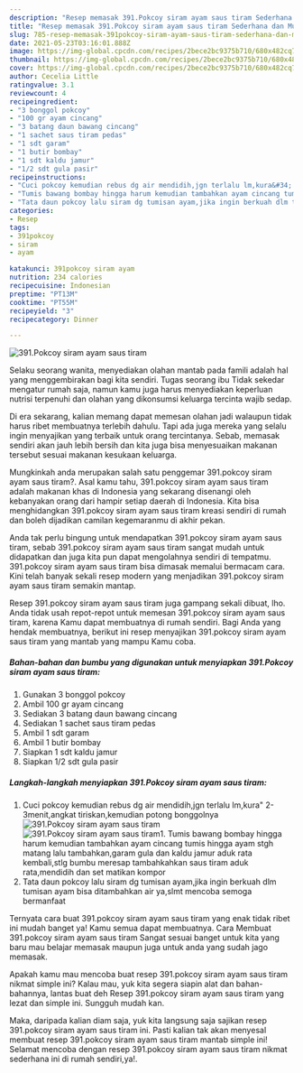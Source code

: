 ```yaml
---
description: "Resep memasak 391.Pokcoy siram ayam saus tiram Sederhana dan Mudah Dibuat"
title: "Resep memasak 391.Pokcoy siram ayam saus tiram Sederhana dan Mudah Dibuat"
slug: 785-resep-memasak-391pokcoy-siram-ayam-saus-tiram-sederhana-dan-mudah-dibuat
date: 2021-05-23T03:16:01.888Z
image: https://img-global.cpcdn.com/recipes/2bece2bc9375b710/680x482cq70/391pokcoy-siram-ayam-saus-tiram-foto-resep-utama.jpg
thumbnail: https://img-global.cpcdn.com/recipes/2bece2bc9375b710/680x482cq70/391pokcoy-siram-ayam-saus-tiram-foto-resep-utama.jpg
cover: https://img-global.cpcdn.com/recipes/2bece2bc9375b710/680x482cq70/391pokcoy-siram-ayam-saus-tiram-foto-resep-utama.jpg
author: Cecelia Little
ratingvalue: 3.1
reviewcount: 4
recipeingredient:
- "3 bonggol pokcoy"
- "100 gr ayam cincang"
- "3 batang daun bawang cincang"
- "1 sachet saus tiram pedas"
- "1 sdt garam"
- "1 butir bombay"
- "1 sdt kaldu jamur"
- "1/2 sdt gula pasir"
recipeinstructions:
- "Cuci pokcoy kemudian rebus dg air mendidih,jgn terlalu lm,kura&#34; 2-3menit,angkat tiriskan,kemudian potong bonggolnya"
- "Tumis bawang bombay hingga harum kemudian tambahkan ayam cincang tumis hingga ayam stgh matang lalu tambahkan,garam gula dan kaldu jamur aduk rata kembali,stlg bumbu meresap tambahkahkan saus tiram aduk rata,mendidih dan set matikan kompor"
- "Tata daun pokcoy lalu siram dg tumisan ayam,jika ingin berkuah dlm tumisan ayam bisa ditambahkan air ya,slmt mencoba semoga bermanfaat"
categories:
- Resep
tags:
- 391pokcoy
- siram
- ayam

katakunci: 391pokcoy siram ayam 
nutrition: 234 calories
recipecuisine: Indonesian
preptime: "PT13M"
cooktime: "PT55M"
recipeyield: "3"
recipecategory: Dinner

---
```



![391.Pokcoy siram ayam saus tiram](https://img-global.cpcdn.com/recipes/2bece2bc9375b710/680x482cq70/391pokcoy-siram-ayam-saus-tiram-foto-resep-utama.jpg)

Selaku seorang wanita, menyediakan olahan mantab pada famili adalah hal yang menggembirakan bagi kita sendiri. Tugas seorang ibu Tidak sekedar mengatur rumah saja, namun kamu juga harus menyediakan keperluan nutrisi terpenuhi dan olahan yang dikonsumsi keluarga tercinta wajib sedap.

Di era  sekarang, kalian memang dapat memesan olahan jadi walaupun tidak harus ribet membuatnya terlebih dahulu. Tapi ada juga mereka yang selalu ingin menyajikan yang terbaik untuk orang tercintanya. Sebab, memasak sendiri akan jauh lebih bersih dan kita juga bisa menyesuaikan makanan tersebut sesuai makanan kesukaan keluarga. 



Mungkinkah anda merupakan salah satu penggemar 391.pokcoy siram ayam saus tiram?. Asal kamu tahu, 391.pokcoy siram ayam saus tiram adalah makanan khas di Indonesia yang sekarang disenangi oleh kebanyakan orang dari hampir setiap daerah di Indonesia. Kita bisa menghidangkan 391.pokcoy siram ayam saus tiram kreasi sendiri di rumah dan boleh dijadikan camilan kegemaranmu di akhir pekan.

Anda tak perlu bingung untuk mendapatkan 391.pokcoy siram ayam saus tiram, sebab 391.pokcoy siram ayam saus tiram sangat mudah untuk didapatkan dan juga kita pun dapat mengolahnya sendiri di tempatmu. 391.pokcoy siram ayam saus tiram bisa dimasak memalui bermacam cara. Kini telah banyak sekali resep modern yang menjadikan 391.pokcoy siram ayam saus tiram semakin mantap.

Resep 391.pokcoy siram ayam saus tiram juga gampang sekali dibuat, lho. Anda tidak usah repot-repot untuk memesan 391.pokcoy siram ayam saus tiram, karena Kamu dapat membuatnya di rumah sendiri. Bagi Anda yang hendak membuatnya, berikut ini resep menyajikan 391.pokcoy siram ayam saus tiram yang mantab yang mampu Kamu coba.

<!--inarticleads1-->

##### Bahan-bahan dan bumbu yang digunakan untuk menyiapkan 391.Pokcoy siram ayam saus tiram:

1. Gunakan 3 bonggol pokcoy
1. Ambil 100 gr ayam cincang
1. Sediakan 3 batang daun bawang cincang
1. Sediakan 1 sachet saus tiram pedas
1. Ambil 1 sdt garam
1. Ambil 1 butir bombay
1. Siapkan 1 sdt kaldu jamur
1. Siapkan 1/2 sdt gula pasir




<!--inarticleads2-->

##### Langkah-langkah menyiapkan 391.Pokcoy siram ayam saus tiram:

1. Cuci pokcoy kemudian rebus dg air mendidih,jgn terlalu lm,kura&#34; 2-3menit,angkat tiriskan,kemudian potong bonggolnya
<img src="https://img-global.cpcdn.com/steps/fbeb0e09c30065bf/160x128cq70/391pokcoy-siram-ayam-saus-tiram-langkah-memasak-1-foto.jpg" alt="391.Pokcoy siram ayam saus tiram"><img src="https://img-global.cpcdn.com/steps/4789307e9c984b0f/160x128cq70/391pokcoy-siram-ayam-saus-tiram-langkah-memasak-1-foto.jpg" alt="391.Pokcoy siram ayam saus tiram">1. Tumis bawang bombay hingga harum kemudian tambahkan ayam cincang tumis hingga ayam stgh matang lalu tambahkan,garam gula dan kaldu jamur aduk rata kembali,stlg bumbu meresap tambahkahkan saus tiram aduk rata,mendidih dan set matikan kompor
1. Tata daun pokcoy lalu siram dg tumisan ayam,jika ingin berkuah dlm tumisan ayam bisa ditambahkan air ya,slmt mencoba semoga bermanfaat




Ternyata cara buat 391.pokcoy siram ayam saus tiram yang enak tidak ribet ini mudah banget ya! Kamu semua dapat membuatnya. Cara Membuat 391.pokcoy siram ayam saus tiram Sangat sesuai banget untuk kita yang baru mau belajar memasak maupun juga untuk anda yang sudah jago memasak.

Apakah kamu mau mencoba buat resep 391.pokcoy siram ayam saus tiram nikmat simple ini? Kalau mau, yuk kita segera siapin alat dan bahan-bahannya, lantas buat deh Resep 391.pokcoy siram ayam saus tiram yang lezat dan simple ini. Sungguh mudah kan. 

Maka, daripada kalian diam saja, yuk kita langsung saja sajikan resep 391.pokcoy siram ayam saus tiram ini. Pasti kalian tak akan menyesal membuat resep 391.pokcoy siram ayam saus tiram mantab simple ini! Selamat mencoba dengan resep 391.pokcoy siram ayam saus tiram nikmat sederhana ini di rumah sendiri,ya!.

